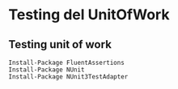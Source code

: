 # Testing del UnitOfWork


## Testing unit of work

```
Install-Package FluentAssertions
Install-Package NUnit
Install-Package NUnit3TestAdapter
```


